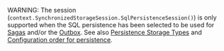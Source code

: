 WARNING: The session (`context.SynchronizedStorageSession.SqlPersistenceSession()`) is only supported when the SQL persistence has been selected to be used for [Sagas](/nservicebus/sagas/) and/or the [Outbox](/nservicebus/outbox/). See also [Persistence Storage Types](https://docs.particular.net/persistence/#storage-types) and [Configuration order for persistence](https://docs.particular.net/persistence/order.md).